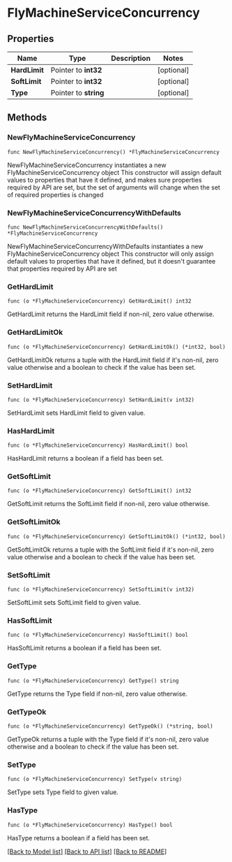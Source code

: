 # FlyMachineServiceConcurrency

## Properties

Name | Type | Description | Notes
------------ | ------------- | ------------- | -------------
**HardLimit** | Pointer to **int32** |  | [optional] 
**SoftLimit** | Pointer to **int32** |  | [optional] 
**Type** | Pointer to **string** |  | [optional] 

## Methods

### NewFlyMachineServiceConcurrency

`func NewFlyMachineServiceConcurrency() *FlyMachineServiceConcurrency`

NewFlyMachineServiceConcurrency instantiates a new FlyMachineServiceConcurrency object
This constructor will assign default values to properties that have it defined,
and makes sure properties required by API are set, but the set of arguments
will change when the set of required properties is changed

### NewFlyMachineServiceConcurrencyWithDefaults

`func NewFlyMachineServiceConcurrencyWithDefaults() *FlyMachineServiceConcurrency`

NewFlyMachineServiceConcurrencyWithDefaults instantiates a new FlyMachineServiceConcurrency object
This constructor will only assign default values to properties that have it defined,
but it doesn't guarantee that properties required by API are set

### GetHardLimit

`func (o *FlyMachineServiceConcurrency) GetHardLimit() int32`

GetHardLimit returns the HardLimit field if non-nil, zero value otherwise.

### GetHardLimitOk

`func (o *FlyMachineServiceConcurrency) GetHardLimitOk() (*int32, bool)`

GetHardLimitOk returns a tuple with the HardLimit field if it's non-nil, zero value otherwise
and a boolean to check if the value has been set.

### SetHardLimit

`func (o *FlyMachineServiceConcurrency) SetHardLimit(v int32)`

SetHardLimit sets HardLimit field to given value.

### HasHardLimit

`func (o *FlyMachineServiceConcurrency) HasHardLimit() bool`

HasHardLimit returns a boolean if a field has been set.

### GetSoftLimit

`func (o *FlyMachineServiceConcurrency) GetSoftLimit() int32`

GetSoftLimit returns the SoftLimit field if non-nil, zero value otherwise.

### GetSoftLimitOk

`func (o *FlyMachineServiceConcurrency) GetSoftLimitOk() (*int32, bool)`

GetSoftLimitOk returns a tuple with the SoftLimit field if it's non-nil, zero value otherwise
and a boolean to check if the value has been set.

### SetSoftLimit

`func (o *FlyMachineServiceConcurrency) SetSoftLimit(v int32)`

SetSoftLimit sets SoftLimit field to given value.

### HasSoftLimit

`func (o *FlyMachineServiceConcurrency) HasSoftLimit() bool`

HasSoftLimit returns a boolean if a field has been set.

### GetType

`func (o *FlyMachineServiceConcurrency) GetType() string`

GetType returns the Type field if non-nil, zero value otherwise.

### GetTypeOk

`func (o *FlyMachineServiceConcurrency) GetTypeOk() (*string, bool)`

GetTypeOk returns a tuple with the Type field if it's non-nil, zero value otherwise
and a boolean to check if the value has been set.

### SetType

`func (o *FlyMachineServiceConcurrency) SetType(v string)`

SetType sets Type field to given value.

### HasType

`func (o *FlyMachineServiceConcurrency) HasType() bool`

HasType returns a boolean if a field has been set.


[[Back to Model list]](../README.md#documentation-for-models) [[Back to API list]](../README.md#documentation-for-api-endpoints) [[Back to README]](../README.md)


